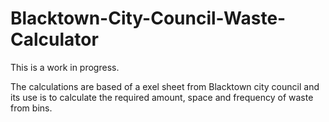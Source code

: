 # Blacktown-City-Council-Waste-Calculator

This is a work in progress.

The calculations are based of a exel sheet from Blacktown city council and its use is to calculate the required amount, space and frequency of waste from bins.
